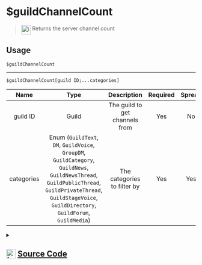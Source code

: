 # $guildChannelCount
> <img align="top" src="https://upload.wikimedia.org/wikipedia/commons/thumb/e/e4/Infobox_info_icon.svg/160px-Infobox_info_icon.svg.png?20150409153300" alt="image" width="25" height="auto"> Returns the server channel count
## Usage
```
$guildChannelCount
```
---
```
$guildChannelCount[guild ID;...categories]
```
| Name | Type | Description | Required | Spread
| :---: | :---: | :---: | :---: | :---: |
guild ID | Guild | The guild to get channels from | Yes | No
categories | Enum (`GuildText`, `DM`, `GuildVoice`, `GroupDM`, `GuildCategory`, `GuildNews`, `GuildNewsThread`, `GuildPublicThread`, `GuildPrivateThread`, `GuildStageVoice`, `GuildDirectory`, `GuildForum`, `GuildMedia`) | The categories to filter by | Yes | Yes
<details>
<summary>
    
## <img align="top" src="https://cdn4.iconfinder.com/data/icons/iconsimple-logotypes/512/github-512.png" alt="image" width="25" height="auto">  [Source Code](https://github.com/tryforge/ForgeScript-V2/blob/main/src/native/guildChannelCount.ts)
    
</summary>
    
```ts
import { ChannelType } from "discord.js"
import { ArgType, NativeFunction, Return } from "../structures"

export default new NativeFunction({
    name: "$guildChannelCount",
    version: "1.0.0",
    description: "Returns the server channel count",
    brackets: false,
    unwrap: true,
    args: [
        {
            name: "guild ID",
            description: "The guild to get channels from",
            rest: false,
            type: ArgType.Guild,
            required: true,
        },
        {
            name: "categories",
            description: "The categories to filter by",
            rest: true,
            required: true,
            enum: ChannelType,
            type: ArgType.Enum,
        },
    ],
    execute(ctx, [guild, categories]) {
        guild ??= ctx.guild!
        return this.success(
            (this.hasFields ? guild.channels.cache.filter((x) => categories.includes(x.type)) : guild.channels.cache)
                .size
        )
    },
})

```
    
</details>